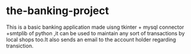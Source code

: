 # the-banking-project
This is a basic banking application made uisng tkinter + mysql connector +smtplib of python ,it can be used to maintain any sort of transactions by local shops too.It also sends an email to the account holder regarding transiction.
